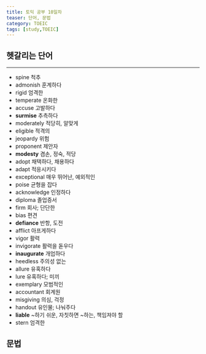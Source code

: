 ```yaml
---
title: 토익 공부 10일차
teaser: 단어, 문법
category: TOEIC
tags: [study,TOEIC]
---
```


## 헷갈리는 단어
* * *
- spine 척추
- admonish 훈계하다
- rigid 엄격한
- temperate 온화한
- accuse 고발하다
- __surmise__ 추측하다
- moderately 적당히, 알맞게
- eligible 적격의
- jeopardy 위험
- proponent 제안자
- __modesty__ 겸손, 정숙, 적당
- adopt 채택하다, 채용하다
- adapt 적응시키다
- exceptional 매우 뛰어난, 예외적인
- poise 균형을 잡다
- acknowledge 인정하다
- diploma 졸업증서
- firm 회사; 단단한
- bias 편견
- __defiance__ 반항, 도전
- afflict 아프게하다
- vigor 활력
- invigorate 활력을 돋우다
- __inaugurate__ 개업하다
- heedless 주의성 없는
- allure 유혹하다
- lure 유혹하다; 미끼
- exemplary 모범적인
- accountant 회계원
- misgiving 의심, 걱정
- handout 유인물; 나눠주다
- __liable__ ~하기 쉬운, 자칫하면 ~하는, 책임져야 할
- stern 엄격한

## 문법


